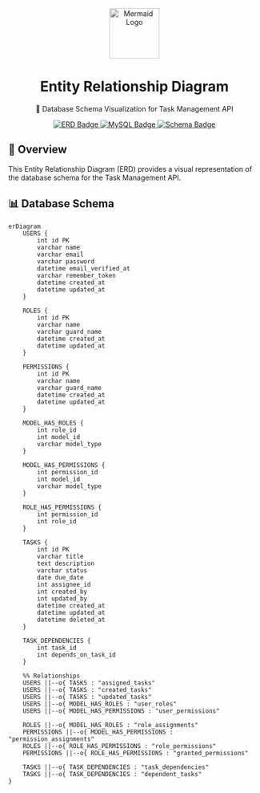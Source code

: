<div align="center">
  <img src="https://mermaid.js.org/favicon.svg" alt="Mermaid Logo" width="100">
  <h1>Entity Relationship Diagram</h1>
  <p>📘 Database Schema Visualization for Task Management API</p>
  
  <a href="https://mermaid.js.org">
    <img src="https://img.shields.io/badge/ERD-Visualization-FF3399?style=for-the-badge" alt="ERD Badge">
  </a>
  <a href="https://www.mysql.com">
    <img src="https://img.shields.io/badge/Database-MySQL-4479A1?style=for-the-badge" alt="MySQL Badge">
  </a>
  <a href="https://en.wikipedia.org/wiki/Entity%E2%80%93relationship_model">
    <img src="https://img.shields.io/badge/Schema-Design-00D1B2?style=for-the-badge" alt="Schema Badge">
  </a>
</div>

## 🌟 Overview

This Entity Relationship Diagram (ERD) provides a visual representation of the database schema for the Task Management API.

## 📊 Database Schema

```mermaid
erDiagram
    USERS {
        int id PK
        varchar name
        varchar email
        varchar password
        datetime email_verified_at
        varchar remember_token
        datetime created_at
        datetime updated_at
    }

    ROLES {
        int id PK
        varchar name
        varchar guard_name
        datetime created_at
        datetime updated_at
    }

    PERMISSIONS {
        int id PK
        varchar name
        varchar guard_name
        datetime created_at
        datetime updated_at
    }

    MODEL_HAS_ROLES {
        int role_id
        int model_id
        varchar model_type
    }

    MODEL_HAS_PERMISSIONS {
        int permission_id
        int model_id
        varchar model_type
    }

    ROLE_HAS_PERMISSIONS {
        int permission_id
        int role_id
    }

    TASKS {
        int id PK
        varchar title
        text description
        varchar status
        date due_date
        int assignee_id
        int created_by
        int updated_by
        datetime created_at
        datetime updated_at
        datetime deleted_at
    }

    TASK_DEPENDENCIES {
        int task_id
        int depends_on_task_id
    }

    %% Relationships
    USERS ||--o{ TASKS : "assigned_tasks"
    USERS ||--o{ TASKS : "created_tasks"
    USERS ||--o{ TASKS : "updated_tasks"
    USERS ||--o{ MODEL_HAS_ROLES : "user_roles"
    USERS ||--o{ MODEL_HAS_PERMISSIONS : "user_permissions"

    ROLES ||--o{ MODEL_HAS_ROLES : "role_assignments"
    PERMISSIONS ||--o{ MODEL_HAS_PERMISSIONS : "permission_assignments"
    ROLES ||--o{ ROLE_HAS_PERMISSIONS : "role_permissions"
    PERMISSIONS ||--o{ ROLE_HAS_PERMISSIONS : "granted_permissions"

    TASKS ||--o{ TASK_DEPENDENCIES : "task_dependencies"
    TASKS ||--o{ TASK_DEPENDENCIES : "dependent_tasks"
}
